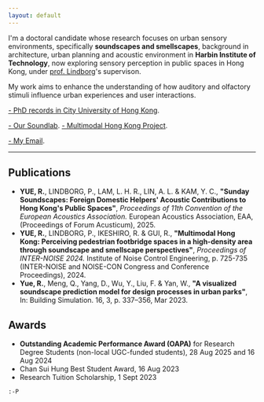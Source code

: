 ```yaml
---
layout: default
---
```


I'm a doctoral candidate whose research focuses on urban sensory environments, specifically **soundscapes and smellscapes**, background in architecture, urban planning and acoustic environment in **Harbin Institute of Technology**, now exploring sensory perception in public spaces in Hong Kong, under [prof. Lindborg](./https://scholars.cityu.edu.hk/en/persons/plindbor)'s supervison. 

My work aims to enhance the understanding of how auditory and olfactory stimuli influence urban experiences and user interactions.

[- PhD records in City University of Hong Kong](./https://scholars.cityu.edu.hk/en/persons/ranyue6).

[- Our Soundlab](./https://soundlab.scm.cityu.edu.hk/). [- Multimodal Hong Kong Project](./https://mmhk.scm.cityu.edu.hk/).

[- My Email](./ranyue6-c@my.cityu.edu.hk).

* * *

## Publications

*   **YUE, R.**, LINDBORG, P., LAM, L. H. R., LIN, A. L. & KAM, Y. C., **"Sunday Soundscapes: Foreign Domestic Helpers' Acoustic Contributions to Hong Kong's Public Spaces"**, _Proceedings of 11th Convention of the European Acoustics Association._ European Acoustics Association, EAA, (Proceedings of Forum Acusticum), 2025.
*   **YUE, R.**, LINDBORG, P., IKESHIRO, R. & GUI, R., **"Multimodal Hong Kong: Perceiving pedestrian footbridge spaces in a high-density area through soundscape and smellscape perspectives"**, _Proceedings of INTER-NOISE 2024._ Institute of Noise Control Engineering, p. 725-735 (INTER-NOISE and NOISE-CON Congress and Conference Proceedings), 2024.
*   **Yue, R.**, Meng, Q., Yang, D., Wu, Y., Liu, F. & Yan, W., **"A visualized soundscape prediction model for design processes in urban parks"**, In: Building Simulation. 16, 3, p. 337–356, Mar 2023.

## Awards

*   **Outstanding Academic Performance Award (OAPA)** for Research Degree Students (non-local UGC-funded students), 28 Aug 2025 and 16 Aug 2024
*   Chan Sui Hung Best Student Award, 16 Aug 2023
*   Research Tuition Scholarship, 1 Sept 2023


```
:-P
```
